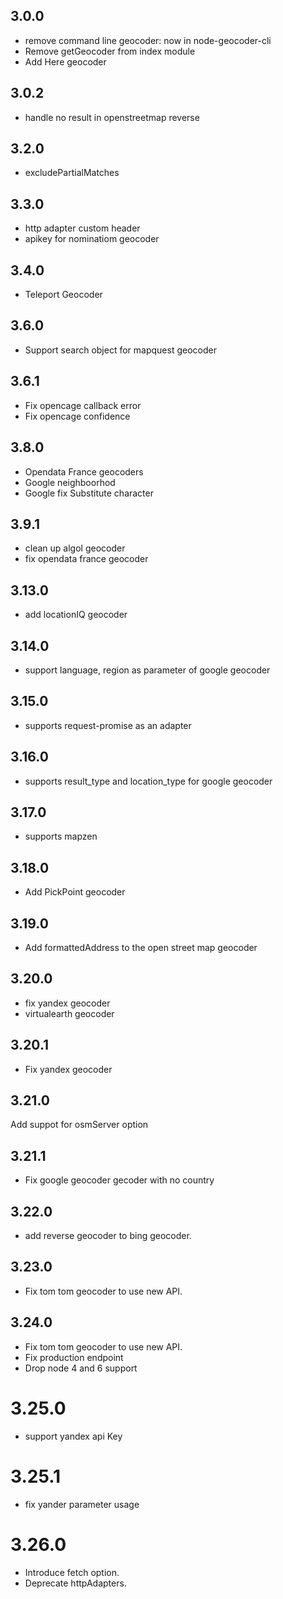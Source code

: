 ## 3.0.0

- remove command line geocoder: now in node-geocoder-cli
- Remove getGeocoder from index module
- Add Here geocoder

## 3.0.2

- handle no result in openstreetmap reverse

## 3.2.0

- excludePartialMatches

## 3.3.0

- http adapter custom header
- apikey for nominatiom geocoder

## 3.4.0

- Teleport Geocoder

## 3.6.0

- Support search object for mapquest geocoder

## 3.6.1

- Fix opencage callback error
- Fix opencage confidence

## 3.8.0

- Opendata France geocoders
- Google neighboorhod
- Google fix Substitute character

## 3.9.1

- clean up algol geocoder
- fix opendata france geocoder

## 3.13.0

- add locationIQ geocoder

## 3.14.0

- support language, region as parameter of google geocoder

## 3.15.0

- supports request-promise as an adapter

## 3.16.0

- supports result_type and location_type for google geocoder

## 3.17.0

- supports mapzen

## 3.18.0

- Add PickPoint geocoder

## 3.19.0

- Add formattedAddress to the open street map geocoder

## 3.20.0

- fix yandex geocoder
- virtualearth geocoder

## 3.20.1

- Fix yandex geocoder

## 3.21.0

Add suppot for osmServer option

## 3.21.1

- Fix google geocoder gecoder with no country

## 3.22.0

- add reverse geocoder to bing geocoder.

## 3.23.0

- Fix tom tom geocoder to use new API.

## 3.24.0

- Fix tom tom geocoder to use new API.
- Fix production endpoint
- Drop node 4 and 6 support

# 3.25.0

- support yandex api Key

# 3.25.1

- fix yander parameter usage

# 3.26.0

- Introduce fetch option.
- Deprecate httpAdapters.
